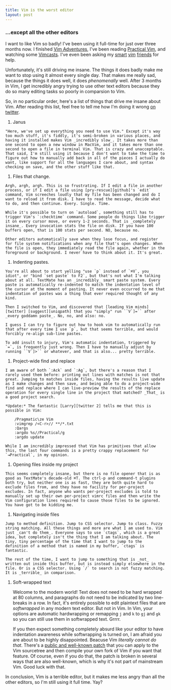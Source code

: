 ```yaml
---
title: Vim is the worst editor
layout: post
---
```

### &hellip;except all the other editors

I want to like Vim so badly! I've been using it full-time for just over three months now. I finished [Vim Adventures][vim-adventures], I've been reading [Practical Vim][pragprog], and watching some [Vimcasts][vimcasts]. I've even been asking my [smart][twitter 2] [vim][twitter 3] [friends][twitter 4] for help.

Unfortunately, it's still driving me insane. The things it does badly make me want to stop using it almost every single day. That makes me really sad, because the things it does well, it does _phenomenally_ well. After 3 months in Vim, I get incredibly angry trying to use other text editors because they do so many editing tasks so poorly in comparsion to Vim.

So, in no particular order, here's a list of things that drive me insane about Vim. After reading this list, feel free to tell me how I'm doing it wrong [on twitter][twitter 5].

  1. Janus

    "Here, we've set up everything you need to use Vim." Except it's way too much stuff, it's fiddly, it's semi-broken in various places, and having it installed makes Vim _incredibly slow_. It takes more than one second to open a new window in MacVim, and it takes more than one second to open a file in terminal Vim. That is crazy and unacceptable. That said, I'm still using it because I don't want to take the time to figure out how to manually add back in all of the pieces I actually do want, like support for all the languages I care about, and syntax checking on save, and the other stuff like that.

  1. Files that change.

    Argh, argh, argh. This is so frustrating. If I edit a file in another process, or if I edit a file using [pry-rescue][github]'s `edit` command, Vim screeches loudly that my file has been changed and do I want to reload it from disk. I have to read the message, decide what to do, and then continue. Every. Single. Time.

    While it's possible to turn on `autoload`, something still has to trigger Vim's `:checktime` command. Some people do things like trigger it on every cursor move, or every 1-2 seconds. That is _completely insane_. Every invocation stats the file on disk. If you have 100 buffers open, that is 100 stats per second. NO, because no.

    Other editors automatically save when they lose focus, and register for file system notifications when any file that's open changes. When the file is open, they immediately read the file again, whether in the foreground or background. I never have to think about it. It's great.

  1. Indenting pastes.

    You're all about to start yelling "use `p` instead of `⌘V`, you idiot", or "bind `set paste` to F2`, but that's not what I'm talking about at all. TextMate has an _incredibly_ smart paste system. Every paste is automatically re-indented to match the indentation level of the cursor at the moment of pasting. It never even occurred to me that indentation of pastes was a thing that ever required thought of any kind.

    Then I switched to Vim, and discovered that [leading Vim minds][twitter] [suggest][uniqpath] that you "simply" run ``V`]=`` after _every goddamn paste_. No, no, and also: no.

    I guess I can try to figure out how to hook vim to automatically run that after every time I use `p`, but that seems terrible, and would forcibly re-align sub-line pastes.

    To add insult to injury, Vim's automatic indentation, triggered by `=`, is frequently just wrong. Then I have to manually adjust by running ``V`]>`` or whatever, and that is also... pretty terrible.

  1. Project-wide find and replace

    I am aware of both `:Ack` and `:Ag`, but there's a reason that I rarely used them before: printing out lines with matches is not that great. Jumping to matches inside files, having the results live update as I make changes and then save, and being able to do a project-wide find and replace where I can live-preview the results of the replace operation for every single line in the project that matched? _That_ is a good project search.

    *Update:* The fantastic [Larry][twitter 2] tells me that this is possible in Vim:

        /Pragmatic\ze Vim
        :vimgrep /<C-r>// **/*.txt
        :Qargs
        :argdo %s//Practical/g
        :argdo update
    
    While I am incredibly impressed that Vim has primitives that allow this, the last four commands is a pretty crappy replacement for `⇥Practical`, in my opinion.

  1. Opening files inside my project

    This seems completely insane, but there is no file opener that is as good as TextMate's decade-old ⌘T. The ctrl-p and command-t plugins both try, but neither one is as fast, they are both quite hard to exclude files from, and they have no facility for per-project excludes. In fact, anyone who wants per-project excludes is told to manually set up their own per-project vimrc files and then write the Vim configuration lines required to cause those files to be ignored. You have got to be kidding me.

  1. Navigating inside files

    Jump to method definition. Jump to CSS selector. Jump to class. Fuzzy string matching. All these things and more are what I am used to. Vim just _can't do them_. Everyone says to use `ctags`, which is a great idea, but completely isn't the thing that I am talking about. The tiny, tiny percentage of the time that I want to jump to the definition of a method that is named in my buffer, `ctags` is fantastic.
    
    The rest of the time, I want to jump to something that is _not_ written out inside this buffer, but is instead simply elsewhere in the file. Or is a CSS selector. Using `/` to search is not fuzzy matching. It is _terrible_ in comparison.

  1. Soft-wrapped text

      Welcome to the modern world! Text does not need to be hard wrapped at 80 columns, and paragraphs do not need to be indicated by two line-breaks in a row. In fact, it's entirely possible to edit plaintext files that are _softwrapped_ in any modern text editor. But not in Vim. In Vim, your options are automatic hardwrapping or remapping `j` and `k` to `gj` and `gk` so you can still use them in softwrapped text. Grrrr.
      
      If you then expect something completely absurd like your editor to have indentation awareness while softwrapping is turned on, I am afraid you are about to be highly disappointed. Beacuse Vim _literally cannot do that_. There's a [public and well-known patch][retracile] that you can apply to the Vim sourcetree and then compile your own fork of Vim if you want that feature. Of course, even if you do that, the patch is broken in several ways that are also well-known, which is why it's not part of mainstream Vim. Good luck with that.


In conclusion, Vim is a terrible editor, but it makes me less angry than all the other editors, so I'm still using it full time. Yay?



[github]: https://github.com/ConradIrwin/pry-rescue
[pragprog]: http://pragprog.com/book/dnvim/practical-vim
[retracile]: https://retracile.net/wiki/VimBreakIndent
[twitter]: https://twitter.com/mislav
[twitter 2]: http://twitter.com/lmarburger
[twitter 3]: http://twitter.com/hone02
[twitter 4]: http://twitter.com/tpope
[twitter 5]: http://twitter.com/indirect
[uniqpath]: http://mislav.uniqpath.com/2011/12/vim-revisited/
[vim-adventures]: http://vim-adventures.com/
[vimcasts]: http://vimcasts.org/
